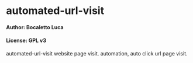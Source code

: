 # automated-url-visit
#### Author: Bocaletto Luca
#### License: GPL v3

automated-url-visit  website page visit. automation, auto click url page visit.
